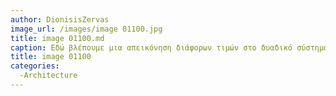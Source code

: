 ```yaml
---
author: DionisisZervas
image_url: /images/image 01100.jpg
title: image 01100.md
caption: Εδώ βλέπουμε μια απεικόνηση διάφορων τιμών στο δυαδικό σύστημα
title: image 01100
categories:
  -Architecture
---
```

